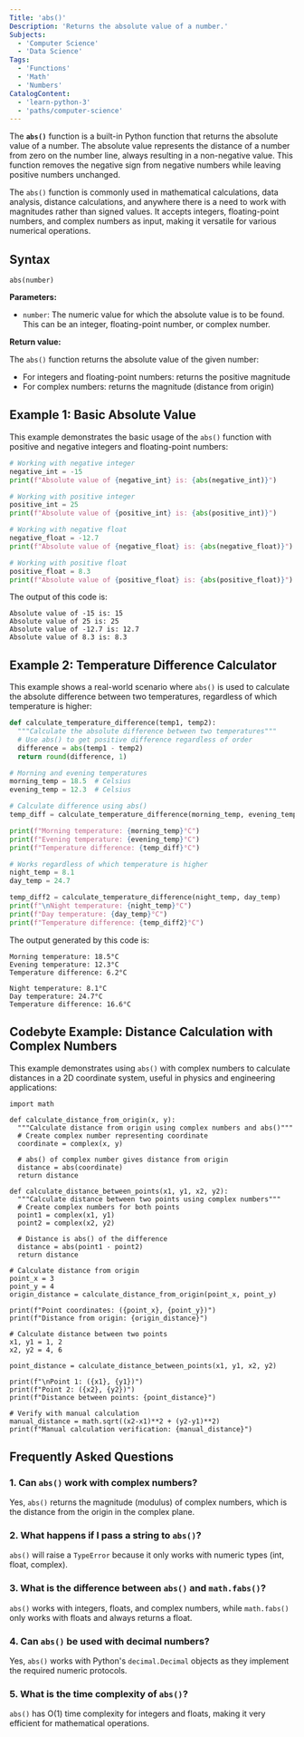 ```yaml
---
Title: 'abs()'
Description: 'Returns the absolute value of a number.'
Subjects:
  - 'Computer Science'
  - 'Data Science'
Tags:
  - 'Functions'
  - 'Math'
  - 'Numbers'
CatalogContent:
  - 'learn-python-3'
  - 'paths/computer-science'
---
```


The **`abs()`** function is a built-in Python function that returns the absolute value of a number. The absolute value represents the distance of a number from zero on the number line, always resulting in a non-negative value. This function removes the negative sign from negative numbers while leaving positive numbers unchanged.

The `abs()` function is commonly used in mathematical calculations, data analysis, distance calculations, and anywhere there is a need to work with magnitudes rather than signed values. It accepts integers, floating-point numbers, and complex numbers as input, making it versatile for various numerical operations.

## Syntax

```pseudo
abs(number)
```

**Parameters:**

- `number`: The numeric value for which the absolute value is to be found. This can be an integer, floating-point number, or complex number.

**Return value:**

The `abs()` function returns the absolute value of the given number:

- For integers and floating-point numbers: returns the positive magnitude
- For complex numbers: returns the magnitude (distance from origin)

## Example 1: Basic Absolute Value

This example demonstrates the basic usage of the `abs()` function with positive and negative integers and floating-point numbers:

```py
# Working with negative integer
negative_int = -15
print(f"Absolute value of {negative_int} is: {abs(negative_int)}")

# Working with positive integer
positive_int = 25
print(f"Absolute value of {positive_int} is: {abs(positive_int)}")

# Working with negative float
negative_float = -12.7
print(f"Absolute value of {negative_float} is: {abs(negative_float)}")

# Working with positive float
positive_float = 8.3
print(f"Absolute value of {positive_float} is: {abs(positive_float)}")
```

The output of this code is:

```shell
Absolute value of -15 is: 15
Absolute value of 25 is: 25
Absolute value of -12.7 is: 12.7
Absolute value of 8.3 is: 8.3
```

## Example 2: Temperature Difference Calculator

This example shows a real-world scenario where `abs()` is used to calculate the absolute difference between two temperatures, regardless of which temperature is higher:

```py
def calculate_temperature_difference(temp1, temp2):
  """Calculate the absolute difference between two temperatures"""
  # Use abs() to get positive difference regardless of order
  difference = abs(temp1 - temp2)
  return round(difference, 1)

# Morning and evening temperatures
morning_temp = 18.5  # Celsius
evening_temp = 12.3  # Celsius

# Calculate difference using abs()
temp_diff = calculate_temperature_difference(morning_temp, evening_temp)

print(f"Morning temperature: {morning_temp}°C")
print(f"Evening temperature: {evening_temp}°C")
print(f"Temperature difference: {temp_diff}°C")

# Works regardless of which temperature is higher
night_temp = 8.1
day_temp = 24.7

temp_diff2 = calculate_temperature_difference(night_temp, day_temp)
print(f"\nNight temperature: {night_temp}°C")
print(f"Day temperature: {day_temp}°C")
print(f"Temperature difference: {temp_diff2}°C")
```

The output generated by this code is:

```shell
Morning temperature: 18.5°C
Evening temperature: 12.3°C
Temperature difference: 6.2°C

Night temperature: 8.1°C
Day temperature: 24.7°C
Temperature difference: 16.6°C
```

## Codebyte Example: Distance Calculation with Complex Numbers

This example demonstrates using `abs()` with complex numbers to calculate distances in a 2D coordinate system, useful in physics and engineering applications:

```codebyte/python
import math

def calculate_distance_from_origin(x, y):
  """Calculate distance from origin using complex numbers and abs()"""
  # Create complex number representing coordinate
  coordinate = complex(x, y)

  # abs() of complex number gives distance from origin
  distance = abs(coordinate)
  return distance

def calculate_distance_between_points(x1, y1, x2, y2):
  """Calculate distance between two points using complex numbers"""
  # Create complex numbers for both points
  point1 = complex(x1, y1)
  point2 = complex(x2, y2)

  # Distance is abs() of the difference
  distance = abs(point1 - point2)
  return distance

# Calculate distance from origin
point_x = 3
point_y = 4
origin_distance = calculate_distance_from_origin(point_x, point_y)

print(f"Point coordinates: ({point_x}, {point_y})")
print(f"Distance from origin: {origin_distance}")

# Calculate distance between two points
x1, y1 = 1, 2
x2, y2 = 4, 6

point_distance = calculate_distance_between_points(x1, y1, x2, y2)

print(f"\nPoint 1: ({x1}, {y1})")
print(f"Point 2: ({x2}, {y2})")
print(f"Distance between points: {point_distance}")

# Verify with manual calculation
manual_distance = math.sqrt((x2-x1)**2 + (y2-y1)**2)
print(f"Manual calculation verification: {manual_distance}")
```

## Frequently Asked Questions

### 1. Can `abs()` work with complex numbers?

Yes, `abs()` returns the magnitude (modulus) of complex numbers, which is the distance from the origin in the complex plane.

### 2. What happens if I pass a string to `abs()`?

`abs()` will raise a `TypeError` because it only works with numeric types (int, float, complex).

### 3. What is the difference between `abs()` and `math.fabs()`?

`abs()` works with integers, floats, and complex numbers, while `math.fabs()` only works with floats and always returns a float.

### 4. Can `abs()` be used with decimal numbers?

Yes, `abs()` works with Python's `decimal.Decimal` objects as they implement the required numeric protocols.

### 5. What is the time complexity of `abs()`?

`abs()` has O(1) time complexity for integers and floats, making it very efficient for mathematical operations.
